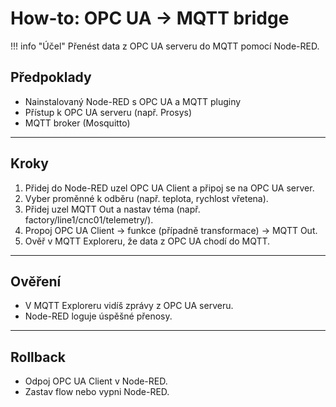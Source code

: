 # How-to: OPC UA → MQTT bridge

!!! info "Účel"
    Přenést data z OPC UA serveru do MQTT pomocí Node-RED.

## Předpoklady
- Nainstalovaný Node-RED s OPC UA a MQTT pluginy
- Přístup k OPC UA serveru (např. Prosys)
- MQTT broker (Mosquitto)

---

## Kroky
1. Přidej do Node-RED uzel OPC UA Client a připoj se na OPC UA server.
2. Vyber proměnné k odběru (např. teplota, rychlost vřetena).
3. Přidej uzel MQTT Out a nastav téma (např. factory/line1/cnc01/telemetry/).
4. Propoj OPC UA Client → funkce (případně transformace) → MQTT Out.
5. Ověř v MQTT Exploreru, že data z OPC UA chodí do MQTT.

---

## Ověření
- V MQTT Exploreru vidíš zprávy z OPC UA serveru.
- Node-RED loguje úspěšné přenosy.

---

## Rollback
- Odpoj OPC UA Client v Node-RED.
- Zastav flow nebo vypni Node-RED.
